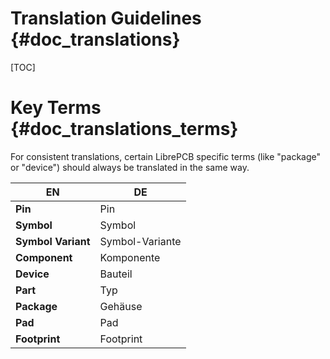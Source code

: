 Translation Guidelines {#doc_translations}
==========================================

[TOC]

# Key Terms {#doc_translations_terms}

For consistent translations, certain LibrePCB specific terms (like "package" or
"device") should always be translated in the same way.

| **EN** | DE |
|--------|----|
| **Pin** | Pin |
| **Symbol** | Symbol |
| **Symbol Variant** | Symbol-Variante |
| **Component** | Komponente |
| **Device** | Bauteil |
| **Part** | Typ |
| **Package** | Gehäuse |
| **Pad** | Pad |
| **Footprint** | Footprint |
